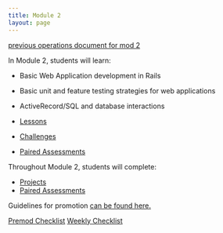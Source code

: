 ```yaml
---
title: Module 2
layout: page
---
```


[previous operations document for mod 2](https://docs.google.com/document/d/10ay_Ybf4tuAVel8IeFYcmWd6cZmhVkuPqZk2xbMiBpY/edit#heading=h.bofaxb51bvao)


In Module 2, students will learn:

* Basic Web Application development in Rails
* Basic unit and feature testing strategies for web applications
* ActiveRecord/SQL and database interactions

* [Lessons](/module2/lessons)
* [Challenges](/module2/challenges)
* [Paired Assessments](/module2/paired_assessments)

Throughout Module 2, students will complete:

* [Projects](/module2/projects)
* [Paired Assessments](/module2/paired_assessments.html)

Guidelines for promotion [can be found here.](/module2/promotion.html)

[Premod Checklist](./checklists/premod)
[Weekly Checklist](./checklists/weekly)
